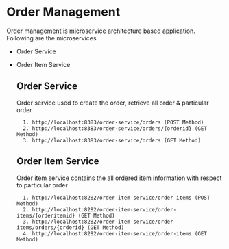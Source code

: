 # Order Management
Order management is microservice architecture based application.
Following are the microservices.

* <a> Order Service </a>
* <a>Order Item Service</a>

  ## Order Service
  Order service used to create the order, retrieve all order & particular order
  ```
    1. http://localhost:8383/order-service/orders (POST Method)
    2. http://localhost:8383/order-service/orders/{orderid} (GET Method)
    3. http://localhost:8383/order-service/orders (GET Method)
   ```
  ## Order Item Service
  Order item service contains the all ordered item information with respect to particular order
  ```
    1. http://localhost:8282/order-item-service/order-items (POST Method)
    2. http://localhost:8282/order-item-service/order-items/{orderitemid} (GET Method)
    3. http://localhost:8282/order-item-service/order-items/orders/{orderid} (GET Method)
    4. http://localhost:8282/order-item-service/order-items (GET Method)
   ```
